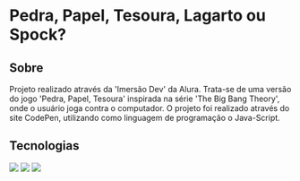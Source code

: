 <h1>Pedra, Papel, Tesoura, Lagarto ou Spock?</h1>

<h2> Sobre </h2>
<p> Projeto realizado através da 'Imersão Dev' da Alura. Trata-se de uma versão do jogo 'Pedra, Papel, Tesoura' inspirada na série 'The Big Bang Theory', onde o usuário joga contra o computador. O projeto foi realizado através do site CodePen, utilizando como linguagem de programação o Java-Script.</p>

## Tecnologias
<div>
  <img src="https://img.shields.io/badge/HTML-239120?style=for-the-badge&logo=html5&logoColor=white">
  <img src="https://img.shields.io/badge/CSS-239120?&style=for-the-badge&logo=css3&logoColor=white">
  <img src="https://img.shields.io/badge/JavaScript-F7DF1E?style=for-the-badge&logo=javascript&logoColor=black">
</div>
